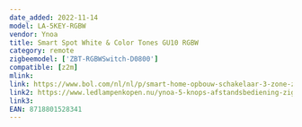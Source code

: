 ```yaml
---
date_added: 2022-11-14
model: LA-5KEY-RGBW
vendor: Ynoa
title: Smart Spot White & Color Tones GU10 RGBW
category: remote
zigbeemodel: ['ZBT-RGBWSwitch-D0800']
compatible: [z2m]
mlink: 
link: https://www.bol.com/nl/nl/p/smart-home-opbouw-schakelaar-3-zone-zigbee-ynoa-app/9300000042166074/
link2: https://www.ledlampenkopen.nu/ynoa-5-knops-afstandsbediening-zigbee-3-0.html
link3: 
EAN: 8718801528341
---
```

 